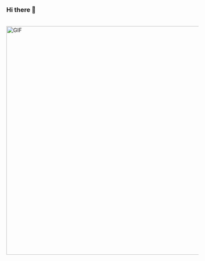 ### Hi there 👋

<br />

<img align="right" height="auto" width="600" alt="GIF" src="https://media.giphy.com/media/WrZgvWyB8lcR2WCxW5/source.gif" />
<br />

<!--
**jl88s/jl88s** is a ✨ _special_ ✨ repository because its `README.md` (this file) appears on your GitHub profile.

Here are some ideas to get you started:

- 🔭 I’m currently working on ...
- 🌱 I’m currently learning ...
- 👯 I’m looking to collaborate on ...
- 🤔 I’m looking for help with ...
- 💬 Ask me about ...
- 📫 How to reach me: ...
- 😄 Pronouns: ...
- ⚡ Fun fact: ...
-->

